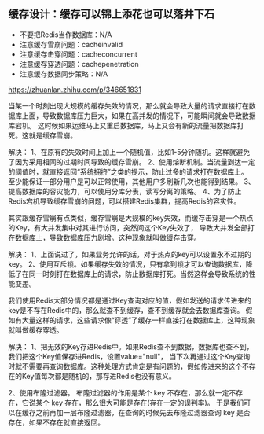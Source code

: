 ## 缓存设计：缓存可以锦上添花也可以落井下石
- 不要把Redis当作数据库：N/A
- 注意缓存雪崩问题：cacheinvalid
- 注意缓存击穿问题：cacheconcurrent
- 注意缓存穿透问题：cachepenetration
- 注意缓存数据同步策略：N/A


https://zhuanlan.zhihu.com/p/346651831

当某一个时刻出现大规模的缓存失效的情况，那么就会导致大量的请求直接打在数据库上面，导致数据库压力巨大，如果在高并发的情况下，可能瞬间就会导致数据库宕机。
这时候如果运维马上又重启数据库，马上又会有新的流量把数据库打死。这就是缓存雪崩。

解决：
1、在原有的失效时间上加上一个随机值，比如1-5分钟随机。这样就避免了因为采用相同的过期时间导致的缓存雪崩。
2、使用熔断机制。当流量到达一定的阈值时，就直接返回“系统拥挤”之类的提示，防止过多的请求打在数据库上。
    至少能保证一部分用户是可以正常使用，其他用户多刷新几次也能得到结果。
3、提高数据库的容灾能力，可以使用分库分表，读写分离的策略。
4、为了防止Redis宕机导致缓存雪崩的问题，可以搭建Redis集群，提高Redis的容灾性。



其实跟缓存雪崩有点类似，缓存雪崩是大规模的key失效，而缓存击穿是一个热点的Key，有大并发集中对其进行访问，突然间这个Key失效了，
导致大并发全部打在数据库上，导致数据库压力剧增。这种现象就叫做缓存击穿。

解决：
1、上面说过了，如果业务允许的话，对于热点的key可以设置永不过期的key。
2、使用互斥锁。如果缓存失效的情况，只有拿到锁才可以查询数据库，降低了在同一时刻打在数据库上的请求，防止数据库打死。当然这样会导致系统的性能变差。


我们使用Redis大部分情况都是通过Key查询对应的值，假如发送的请求传进来的key是不存在Redis中的，那么就查不到缓存，查不到缓存就会去数据库查询。
假如有大量这样的请求，这些请求像“穿透”了缓存一样直接打在数据库上，这种现象就叫做缓存穿透。

解决：
1、把无效的Key存进Redis中。如果Redis查不到数据，数据库也查不到，我们把这个Key值保存进Redis，设置value="null"，
    当下次再通过这个Key查询时就不需要再查询数据库。这种处理方式肯定是有问题的，假如传进来的这个不存在的Key值每次都是随机的，那存进Redis也没有意义。

2、使用布隆过滤器。
布隆过滤器的作用是某个 key 不存在，那么就一定不存在，它说某个 key 存在，那么很大可能是存在(存在一定的误判率)。
于是我们可以在缓存之前再加一层布隆过滤器，在查询的时候先去布隆过滤器查询 key 是否存在，如果不存在就直接返回。